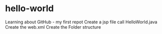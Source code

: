 hello-world
===========

Learning about GitHub - my first repot
Create a jsp file call HelloWorld.java
Create the web.xml
Create the Folder structure
